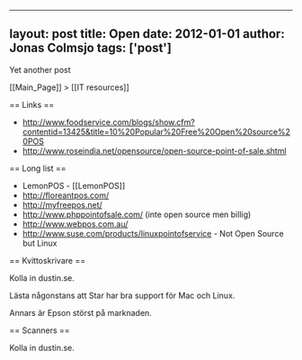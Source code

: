 
---
layout: post
title: Open
date: 2012-01-01
author: Jonas Colmsjo
tags: ['post']
---

Yet another post





[[Main_Page]] > [[IT resources]]

== Links ==

* http://www.foodservice.com/blogs/show.cfm?contentid=13425&title=10%20Popular%20Free%20Open%20source%20POS
* http://www.roseindia.net/opensource/open-source-point-of-sale.shtml


== Long list ==


* LemonPOS - [[LemonPOS]]
* http://floreantpos.com/
* http://myfreepos.net/
* http://www.phppointofsale.com/ (inte open source men billig)
* http://www.webpos.com.au/
* http://www.suse.com/products/linuxpointofservice - Not Open Source but Linux


== Kvittoskrivare ==

Kolla in dustin.se.

Lästa någonstans att Star har bra support för Mac och Linux.

Annars är Epson störst på marknaden.


== Scanners ==

Kolla in dustin.se.
